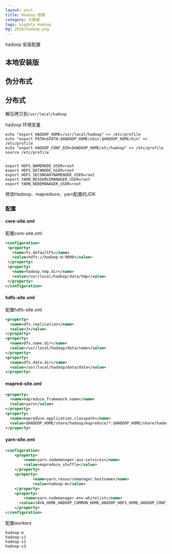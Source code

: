 ```yaml
---
layout: post
title: Hadoop 搭建
category: 大数据
tags: bigdata Hadoop 
bg: 2020/hadoop.png
---
```


hadoop 安装配置



## 本地安装版



## 伪分布式



## 分布式

解压拷贝到`/usr/local/hadoop`

hadoop 环境变量

```shell
echo "export HADOOP_HOME=/usr/local/hadoop" >> /etc/profile
echo "export PATH=$PATH:$HADOOP_HOME/sbin:$HADOOP_HOME/bin" >> /etc/profile
echo "export HADOOP_CONF_DIR=$HADOOP_HOME/etc/hadoop" >> /etc/profile
source /etc/profile


export HDFS_NAMENODE_USER=root
export HDFS_DATANODE_USER=root
export HDFS_SECONDARYNAMENODE_USER=root
export YARN_RESOURCEMANAGER_USER=root
export YARN_NODEMANAGER_USER=root
```



修改Hadoop、mapreduce、yarn配置的JDK

### 配置

#### core-site.xml

配置core-site.xml

```xml
<configuration>
 <property>
   <name>fs.defaultFS</name>
   <value>hdfs://hadoop-m:9000</value>
 </property>
 <property>
   <name>hadoop.tmp.dir</name>
   <value>/usr/local/hadoop/data/tmp</value>
 </property>
</configuration>
```

#### hdfs-site.xml

配置hdfs-site.xml

```xml
<property>
  <name>dfs.replication</name>
  <value>3</value>
</property>
<property>
  <name>dfs.name.dir</name>
  <value>/usr/local/hadoop/data/name</value>
</property>
<property>
  <name>dfs.data.dir</name>
  <value>/usr/local/hadoop/data/data</value>
</property>
```

#### mapred-site.xml

```xml
<property>
  <name>mapreduce.framework.name</name>
  <value>yarn</value>
</property>
<property>
  <name>mapreduce.application.classpath</name>
  <value>$HADOOP_HOME/share/hadoop/mapreduce/*:$HADOOP_HOME/share/hadoop/mapreduce/lib/*       </value>
</property>
```

#### yarn-site.xml

```xml
<configuration>
    <property>
        <name>yarn.nodemanager.aux-services</name>
        <value>mapreduce_shuffle</value>
    </property>
    <property>
            <name>yarn.resourcemanager.hostname</name>
            <value>hadoop-m</value>
    </property>
    <property>
        <name>yarn.nodemanager.env-whitelist</name>
      <value>JAVA_HOME,HADOOP_COMMON_HOME,HADOOP_HDFS_HOME,HADOOP_CONF_DIR,CLASSPATH_PREPEND_DISTCACHE,HADOOP_YARN_HOME,HADOOP_HOME</value>
    </property>
</configuration>
```







配置workers

```
hadoop-m
hadoop-s1
hadoop-s2
hadoop-s3
```

